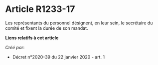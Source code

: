 # Article R1233-17

Les représentants du personnel désignent, en leur sein, le secrétaire du comité et fixent la durée de son mandat.

**Liens relatifs à cet article**

_Créé par_:

  - Décret n°2020-39 du 22 janvier 2020 - art. 1
